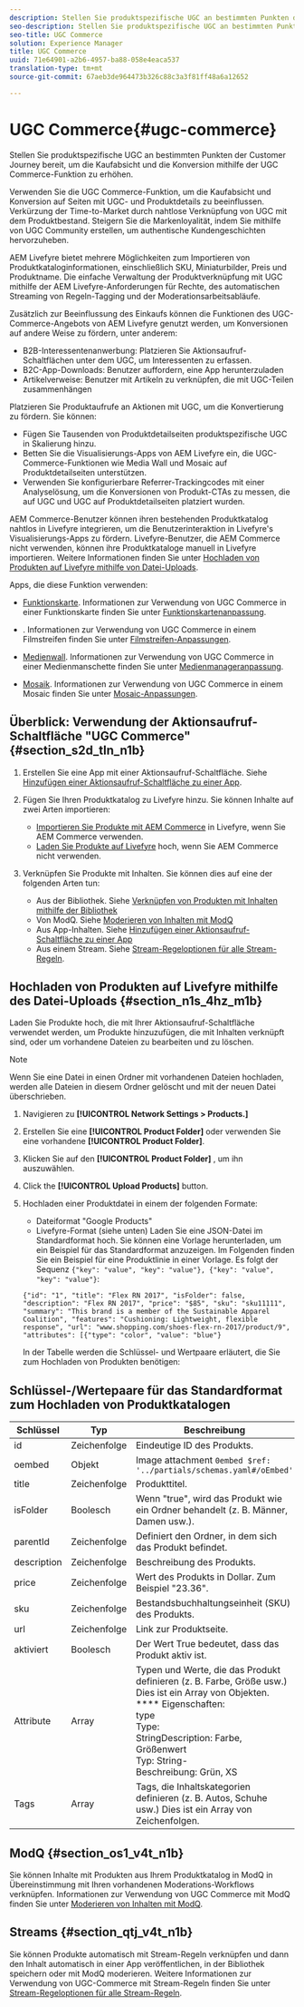 ```yaml
---
description: Stellen Sie produktspezifische UGC an bestimmten Punkten der Customer Journey bereit, um die Kaufabsicht und die Konversion mithilfe der UGC Commerce-Funktion zu erhöhen.
seo-description: Stellen Sie produktspezifische UGC an bestimmten Punkten der Customer Journey bereit, um die Kaufabsicht und die Konversion mithilfe der UGC Commerce-Funktion zu erhöhen.
seo-title: UGC Commerce
solution: Experience Manager
title: UGC Commerce
uuid: 71e64901-a2b6-4957-ba88-058e4eaca537
translation-type: tm+mt
source-git-commit: 67aeb3de964473b326c88c3a3f81ff48a6a12652

---
```



# UGC Commerce{#ugc-commerce}

Stellen Sie produktspezifische UGC an bestimmten Punkten der Customer Journey bereit, um die Kaufabsicht und die Konversion mithilfe der UGC Commerce-Funktion zu erhöhen.

Verwenden Sie die UGC Commerce-Funktion, um die Kaufabsicht und Konversion auf Seiten mit UGC- und Produktdetails zu beeinflussen. Verkürzung der Time-to-Market durch nahtlose Verknüpfung von UGC mit dem Produktbestand. Steigern Sie die Markenloyalität, indem Sie mithilfe von UGC Community erstellen, um authentische Kundengeschichten hervorzuheben.

AEM Livefyre bietet mehrere Möglichkeiten zum Importieren von Produktkataloginformationen, einschließlich SKU, Miniaturbilder, Preis und Produktname. Die einfache Verwaltung der Produktverknüpfung mit UGC mithilfe der AEM Livefyre-Anforderungen für Rechte, des automatischen Streaming von Regeln-Tagging und der Moderationsarbeitsabläufe.

Zusätzlich zur Beeinflussung des Einkaufs können die Funktionen des UGC-Commerce-Angebots von AEM Livefyre genutzt werden, um Konversionen auf andere Weise zu fördern, unter anderem:

* B2B-Interessentenanwerbung: Platzieren Sie Aktionsaufruf-Schaltflächen unter dem UGC, um Interessenten zu erfassen.
* B2C-App-Downloads: Benutzer auffordern, eine App herunterzuladen
* Artikelverweise: Benutzer mit Artikeln zu verknüpfen, die mit UGC-Teilen zusammenhängen

Platzieren Sie Produktaufrufe an Aktionen mit UGC, um die Konvertierung zu fördern. Sie können:

* Fügen Sie Tausenden von Produktdetailseiten produktspezifische UGC in Skalierung hinzu.
* Betten Sie die Visualisierungs-Apps von AEM Livefyre ein, die UGC-Commerce-Funktionen wie Media Wall und Mosaic auf Produktdetailseiten unterstützen.
* Verwenden Sie konfigurierbare Referrer-Trackingcodes mit einer Analyselösung, um die Konversionen von Produkt-CTAs zu messen, die auf UGC und UGC auf Produktdetailseiten platziert wurden.

AEM Commerce-Benutzer können ihren bestehenden Produktkatalog nahtlos in Livefyre integrieren, um die Benutzerinteraktion in Livefyre's Visualisierungs-Apps zu fördern. Livefyre-Benutzer, die AEM Commerce nicht verwenden, können ihre Produktkataloge manuell in Livefyre importieren. Weitere Informationen finden Sie unter [Hochladen von Produkten auf Livefyre mithilfe von Datei-Uploads](/help/using/c-features-livefyre/c-ugc-commerce.md).

Apps, die diese Funktion verwenden:

* [Funktionskarte](../c-about-apps/c-feature-card-app/c-feature-card-app.md#c_feature_card_app). Informationen zur Verwendung von UGC Commerce in einer Funktionskarte finden Sie unter [Funktionskartenanpassung](../c-about-apps/c-feature-card-app/c-feature-card-app.md#section_uds_gzm_5y).

* [](../c-about-apps/c-filmstrip-app/c-filmstrip-app.md#concept_jpc_n2j_jbb). Informationen zur Verwendung von UGC Commerce in einem Filmstreifen finden Sie unter [Filmstreifen-Anpassungen](../c-about-apps/c-filmstrip-app/c-filmstrip-customizations.md#c_filmstrip_customizations).

* [Medienwall](../c-about-apps/c-media-wall-app/c-media-wall-app.md#c_media_wall_app). Informationen zur Verwendung von UGC Commerce in einer Medienmanschette finden Sie unter [Medienmanageranpassung](../c-about-apps/c-media-wall-app/r-media-wall-customizations.md#r_media_wall_customizations).

* [Mosaik](../c-about-apps/c-mosaic-app/c-mosaic-app.md#c_mosaic_app). Informationen zur Verwendung von UGC Commerce in einem Mosaic finden Sie unter [Mosaic-Anpassungen](../c-about-apps/c-mosaic-app/c-mosaic-customizations.md#c_mosaic_customizations).

## Überblick: Verwendung der Aktionsaufruf-Schaltfläche "UGC Commerce" {#section_s2d_tln_n1b}

1. Erstellen Sie eine App mit einer Aktionsaufruf-Schaltfläche. Siehe [Hinzufügen einer Aktionsaufruf-Schaltfläche zu einer App](/help/using/c-features-livefyre/c-call-to-action-button.md#task_36190DD1C8204C7793CB7EEA379C2155).
1. Fügen Sie Ihren Produktkatalog zu Livefyre hinzu. Sie können Inhalte auf zwei Arten importieren:

   * [Importieren Sie Produkte mit AEM Commerce](https://helpx.adobe.com/experience-manager/6-4/sites/administering/using/livefyre.html) in Livefyre, wenn Sie AEM Commerce verwenden.
   * [Laden Sie Produkte auf Livefyre](/help/using/c-features-livefyre/c-ugc-commerce.md) hoch, wenn Sie AEM Commerce nicht verwenden.

1. Verknüpfen Sie Produkte mit Inhalten. Sie können dies auf eine der folgenden Arten tun:

   * Aus der Bibliothek. Siehe [Verknüpfen von Produkten mit Inhalten mithilfe der Bibliothek](../c-library/t-associate-products-with-content-using-the-library.md#t_associate_products_with_content_using_the_library)
   * Von ModQ. Siehe [Moderieren von Inhalten mit ModQ](/help/using/c-features-livefyre/c-about-moderation/c-modq.md)
   * Aus App-Inhalten. Siehe [Hinzufügen einer Aktionsaufruf-Schaltfläche zu einer App](/help/using/c-features-livefyre/c-call-to-action-button.md)
   * Aus einem Stream. Siehe [Stream-Regeloptionen für alle Stream-Regeln](../c-streams/c-stream-rule-options-for-all-stream-rules.md#c_stream_rule_options_for_all_stream_rules).

## Hochladen von Produkten auf Livefyre mithilfe des Datei-Uploads {#section_n1s_4hz_m1b}

Laden Sie Produkte hoch, die mit Ihrer Aktionsaufruf-Schaltfläche verwendet werden, um Produkte hinzuzufügen, die mit Inhalten verknüpft sind, oder um vorhandene Dateien zu bearbeiten und zu löschen.

>[!NOTE]
>
>Wenn Sie eine Datei in einen Ordner mit vorhandenen Dateien hochladen, werden alle Dateien in diesem Ordner gelöscht und mit der neuen Datei überschrieben.

1. Navigieren zu **[!UICONTROL Network Settings > Products.]**
1. Erstellen Sie eine **[!UICONTROL Product Folder]** oder verwenden Sie eine vorhandene **[!UICONTROL Product Folder]**.

1. Klicken Sie auf den **[!UICONTROL Product Folder]** , um ihn auszuwählen.
1. Click the **[!UICONTROL Upload Products]** button.
1. Hochladen einer Produktdatei in einem der folgenden Formate:

   * Dateiformat "Google Products"
   * Livefyre-Format (siehe unten)
   Laden Sie eine JSON-Datei im Standardformat hoch. Sie können eine Vorlage herunterladen, um ein Beispiel für das Standardformat anzuzeigen. Im Folgenden finden Sie ein Beispiel für eine Produktlinie in einer Vorlage. Es folgt der Sequenz `{"key": "value", "key": "value"}, {"key": "value", "key": "value"}`:

   ```
   {"id": "1", "title": "Flex RN 2017", "isFolder": false, "description": "Flex RN 2017", "price": "$85", "sku": "sku11111", "summary": "This brand is a member of the Sustainable Apparel Coalition", "features": "Cushioning: Lightweight, flexible response", "url": "www.shopping.com/shoes-flex-rn-2017/product/9", "attributes": [{"type": "color", "value": "blue"}
   ```

   In der Tabelle werden die Schlüssel- und Wertpaare erläutert, die Sie zum Hochladen von Produkten benötigen:

## Schlüssel-/Wertepaare für das Standardformat zum Hochladen von Produktkatalogen

| Schlüssel | Typ | Beschreibung |
|--- |--- |--- |
| id | Zeichenfolge | Eindeutige ID des Produkts. |
| oembed | Objekt | Image attachment `0embed $ref: '../partials/schemas.yaml#/oEmbed'` |
| title | Zeichenfolge | Produkttitel. |
| isFolder | Boolesch | Wenn "true", wird das Produkt wie ein Ordner behandelt (z. B. Männer, Damen usw.). |
| parentId | Zeichenfolge | Definiert den Ordner, in dem sich das Produkt befindet. |
| description | Zeichenfolge | Beschreibung des Produkts. |
| price | Zeichenfolge | Wert des Produkts in Dollar. Zum Beispiel "23.36". |
| sku | Zeichenfolge | Bestandsbuchhaltungseinheit (SKU) des Produkts. |
| url | Zeichenfolge | Link zur Produktseite. |
| aktiviert | Boolesch | Der Wert True bedeutet, dass das Produkt aktiv ist. |
| Attribute | Array | Typen und Werte, die das Produkt definieren (z. B. Farbe, Größe usw.) Dies ist ein Array von Objekten.</br>**** Eigenschaften: </br>type </br>Type:</br>StringDescription: Farbe, </br>Größenwert </br>Typ: String- </br>Beschreibung: Grün, XS |
| Tags | Array | Tags, die Inhaltskategorien definieren (z. B. Autos, Schuhe usw.) Dies ist ein Array von Zeichenfolgen. |

## ModQ {#section_os1_v4t_n1b}

Sie können Inhalte mit Produkten aus Ihrem Produktkatalog in ModQ in Übereinstimmung mit Ihren vorhandenen Moderations-Workflows verknüpfen. Informationen zur Verwendung von UGC Commerce mit ModQ finden Sie unter [Moderieren von Inhalten mit ModQ](/help/using/c-features-livefyre/c-about-moderation/c-moderate-content-using-app-content.md).

## Streams {#section_qtj_v4t_n1b}

Sie können Produkte automatisch mit Stream-Regeln verknüpfen und dann den Inhalt automatisch in einer App veröffentlichen, in der Bibliothek speichern oder mit ModQ moderieren. Weitere Informationen zur Verwendung von UGC-Commerce mit Stream-Regeln finden Sie unter [Stream-Regeloptionen für alle Stream-Regeln](../c-streams/c-stream-rule-options-for-all-stream-rules.md#c_stream_rule_options_for_all_stream_rules).
